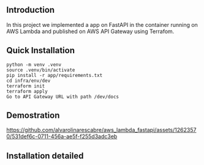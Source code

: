## Introduction
In this project we implemented a app on FastAPI in the container running on AWS Lambda and published on AWS API Gateway using Terrafom.


## Quick Installation
    python -m venv .venv
    source .venv/bin/activate
    pip install -r app/requirements.txt
    cd infra/env/dev
    terraform init
    terraform apply
    Go to API Gateway URL with path /dev/docs
    
## Demostration
https://github.com/alvarolinarescabre/aws_lambda_fastapi/assets/12623570/531def6c-0711-456a-ae5f-f255d3adc3eb

## Installation detailed






